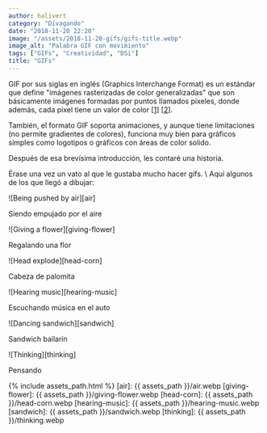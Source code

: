 ```yaml
---
author: halivert
category: "Divagando"
date: "2018-11-20 22:20"
image: "/assets/2018-11-20-gifs/gifs-title.webp"
image_alt: "Palabra GIF con movimiento"
tags: ["GIFs", "Creatividad", "DSi"]
title: "GIFs"
---
```


GIF por sus siglas en inglés (Graphics Interchange Format) es un estándar que
define "imágenes rasterizadas de color generalizadas" que son básicamente
imágenes formadas por puntos llamados pixeles, donde además, cada pixel tiene un
valor de color \[[1][1]\] \[[2][2]\].

<!-- Seguir leyendo -->

También, el formato GIF soporta animaciones, y aunque tiene limitaciones (no
permite gradientes de colores), funciona muy bien para gráficos simples como
logotipos o gráficos con áreas de color solido.

Después de esa brevísima introducción, les contaré una historia.

Érase una vez un vato al que le gustaba mucho hacer gifs. \\
Aquí algunos de los que llegó a dibujar:

<div
  class="has-text-centered box art-gallery"
  style="background-image: url(/img/backgrounds/red-velvet.webp)">
  <p class="image-container box" markdown="1">
    ![Being pushed by air][air]
  </p>
  <p class="is-italic has-background-white image-art-title">
    Siendo empujado por el aire
  </p>
</div>

<div
  class="has-text-centered box art-gallery"
  style="background-image: url(/img/backgrounds/blue-velvet.webp)">
  <p class="image-container box" markdown="1">
    ![Giving a flower][giving-flower]
  </p>
  <p class="is-italic has-background-white image-art-title">
    Regalando una flor
  </p>
</div>

<div
  class="has-text-centered box art-gallery"
  style="background-image: url(/img/backgrounds/purple-velvet.webp)">
  <p class="image-container box" markdown="1">
    ![Head explode][head-corn]
  </p>
  <p class="is-italic has-background-white image-art-title">
    Cabeza de palomita
  </p>
</div>

<div
  class="has-text-centered box art-gallery"
  style="background-image: url(/img/backgrounds/green-velvet.webp)">
  <p class="image-container box" markdown="1">
    ![Hearing music][hearing-music]
  </p>
  <p class="is-italic has-background-white image-art-title">
    Escuchando música en el auto
  </p>
</div>

<div
  class="has-text-centered box art-gallery"
  style="background-image: url(/img/backgrounds/purple-velvet.webp)">
  <p class="image-container box" markdown="1">
    ![Dancing sandwich][sandwich]
  </p>
  <p class="is-italic has-background-white image-art-title">
    Sandwich bailarín
  </p>
</div>

<div
  class="has-text-centered box art-gallery"
  style="background-image: url(/img/backgrounds/blue-velvet.webp)">
  <p class="image-container box" markdown="1">
    ![Thinking][thinking]
  </p>
  <p class="is-italic has-background-white image-art-title">
    Pensando
  </p>
</div>

[1]: https://www.w3.org/Graphics/GIF/spec-gif87.txt
[2]: https://support.99designs.com/hc/es/articles/204761835--Qué-son-los-vectores-y-las-imagenes-rasterizadas-Cuándo-debería-usarlas-

{% include assets_path.html %}
[air]: {{ assets_path }}/air.webp
[giving-flower]: {{ assets_path }}/giving-flower.webp
[head-corn]: {{ assets_path }}/head-corn.webp
[hearing-music]: {{ assets_path }}/hearing-music.webp
[sandwich]: {{ assets_path }}/sandwich.webp
[thinking]: {{ assets_path }}/thinking.webp
